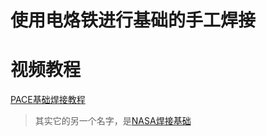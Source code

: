 # 使用电烙铁进行基础的手工焊接

# 视频教程
[PACE基础焊接教程](https://www.bilibili.com/video/BV1at4y1k7EY)
> 其实它的另一个名字，是[NASA焊接基础](http://www.sal.wisc.edu/docs/Soldering%20Basics.pdf)
